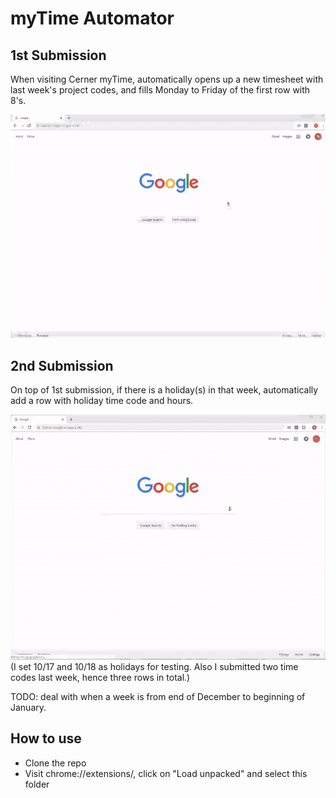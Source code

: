 # myTime Automator
## 1st Submission
When visiting Cerner myTime, automatically opens up a new timesheet with last week's project codes, and fills Monday to Friday of the first row with 8's.

![](imgs/demo_new_timesheet.gif)

## 2nd Submission
On top of 1st submission, if there is a holiday(s) in that week, automatically add a row with holiday time code and hours.

![](imgs/demo_holiday.gif)
(I set 10/17 and 10/18 as holidays for testing. Also I submitted two time codes last week, hence three rows in total.)

TODO: deal with when a week is from end of December to beginning of January.

## How to use
* Clone the repo
* Visit chrome://extensions/, click on "Load unpacked" and select this folder